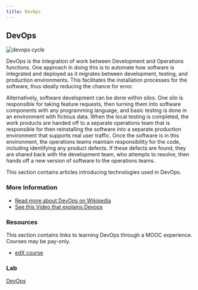 ```yaml
---
title: DevOps
---
```

## DevOps

<img src="http://blog.xebialabs.com/wp-content/uploads/2016/03/DevOps-cycle-PPT-COLOURS.png" alt="devops cycle" border="0">

DevOps is the integration of work between Development and Operations functions. One approach in doing this is to automate how software is integrated and deployed as it migrates between development, testing, and production environments. This facilitates the installation processes for the software, thus ideally reducing the chance for error.

Alternatively, software development can be done within silos. One silo is responsible for taking feature requests, then turning them into software components with any programming language, and basic testing is done in an environment with fictious data. When the local testing is completed, the work products are handed off to a separate operations team that is responsible for then reinstalling the software into a separate production environment that supports real user traffic.  Once the software is in this environment, the operations teams maintain responsibility for the code, including identifying any product defects. If these defects are found, they are shared back with the development team, who attempts to resolve, then hands off a new version of software to the operations teams.

This section contains articles introducing technologies used in DevOps.

### More Information
* [Read more about DevOps on Wikipedia](https://en.wikipedia.org/wiki/DevOps)
* [See this Video that explains Devops](https://youtu.be/_I94-tJlovg)

### Resources
This section contains links to learning DevOps through a MOOC experience. Courses may be pay-only.

* [edX course](https://www.edx.org/microsoft-professional-program-front-end-development)

### Lab
<a href="https://github.com/Microsoft/TechnicalCommunityContent/tree/master/DevOps">DevOps</a>
